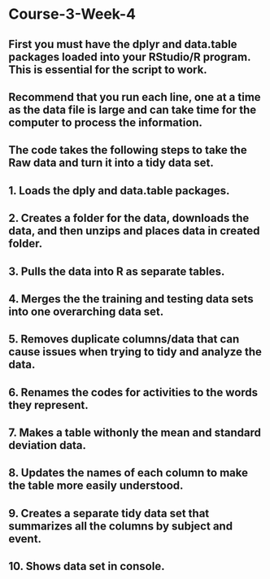 # Course-3-Week-4
## First you must have the dplyr and data.table packages loaded into your RStudio/R program.  This is essential for the script to work.  
## Recommend that you run each line, one at a time as the data file is large and can take time for the computer to process the information.
## The code takes the following steps to take the Raw data and turn it into a tidy data set.
## 1. Loads the dply and data.table packages.
## 2. Creates a folder for the data, downloads the data, and then unzips and places data in created folder.
## 3. Pulls the data into R as separate tables.
## 4. Merges the the training and testing data sets into one overarching data set.
## 5. Removes duplicate columns/data that can cause issues when trying to tidy and analyze the data.
## 6. Renames the codes for activities to the words they represent.
## 7. Makes a table withonly the mean and standard deviation data.
## 8. Updates the names of each column to make the table more easily understood.
## 9. Creates a separate tidy data set that summarizes all the columns by subject and event.
## 10. Shows data set in console.
